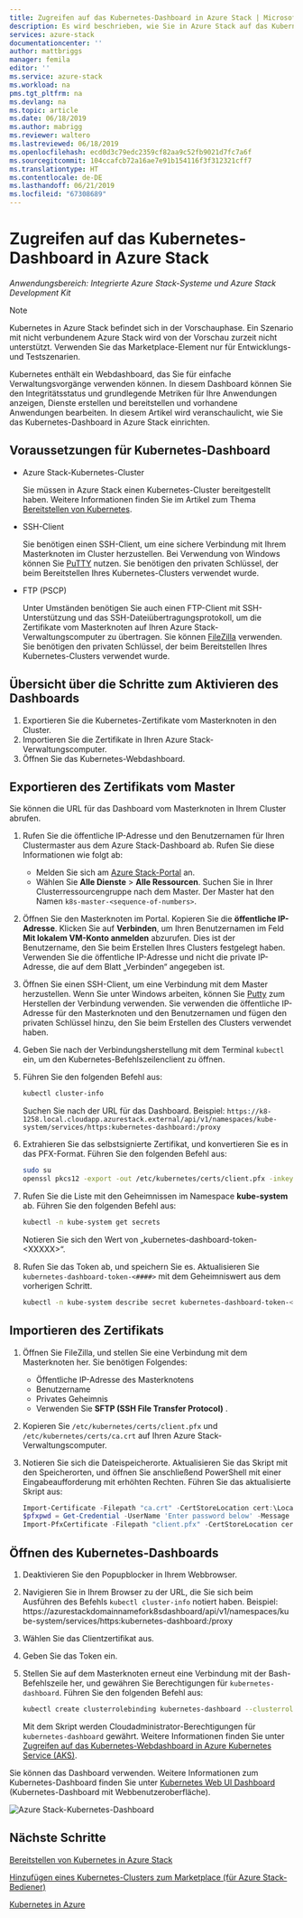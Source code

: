 ```yaml
---
title: Zugreifen auf das Kubernetes-Dashboard in Azure Stack | Microsoft-Dokumentation
description: Es wird beschrieben, wie Sie in Azure Stack auf das Kubernetes-Dashboard zugreifen.
services: azure-stack
documentationcenter: ''
author: mattbriggs
manager: femila
editor: ''
ms.service: azure-stack
ms.workload: na
pms.tgt_pltfrm: na
ms.devlang: na
ms.topic: article
ms.date: 06/18/2019
ms.author: mabrigg
ms.reviewer: waltero
ms.lastreviewed: 06/18/2019
ms.openlocfilehash: ecd0d3c79edc2359cf82aa9c52fb9021d7fc7a6f
ms.sourcegitcommit: 104ccafcb72a16ae7e91b154116f3f312321cff7
ms.translationtype: HT
ms.contentlocale: de-DE
ms.lasthandoff: 06/21/2019
ms.locfileid: "67308689"
---
```

# <a name="access-the-kubernetes-dashboard-in-azure-stack"></a>Zugreifen auf das Kubernetes-Dashboard in Azure Stack 

*Anwendungsbereich: Integrierte Azure Stack-Systeme und Azure Stack Development Kit* 
> [!Note]   
> Kubernetes in Azure Stack befindet sich in der Vorschauphase. Ein Szenario mit nicht verbundenem Azure Stack wird von der Vorschau zurzeit nicht unterstützt. Verwenden Sie das Marketplace-Element nur für Entwicklungs- und Testszenarien.

Kubernetes enthält ein Webdashboard, das Sie für einfache Verwaltungsvorgänge verwenden können. In diesem Dashboard können Sie den Integritätsstatus und grundlegende Metriken für Ihre Anwendungen anzeigen, Dienste erstellen und bereitstellen und vorhandene Anwendungen bearbeiten. In diesem Artikel wird veranschaulicht, wie Sie das Kubernetes-Dashboard in Azure Stack einrichten.

## <a name="prerequisites-for-kubernetes-dashboard"></a>Voraussetzungen für Kubernetes-Dashboard

* Azure Stack-Kubernetes-Cluster

    Sie müssen in Azure Stack einen Kubernetes-Cluster bereitgestellt haben. Weitere Informationen finden Sie im Artikel zum Thema [Bereitstellen von Kubernetes](azure-stack-solution-template-kubernetes-deploy.md).

* SSH-Client

    Sie benötigen einen SSH-Client, um eine sichere Verbindung mit Ihrem Masterknoten im Cluster herzustellen. Bei Verwendung von Windows können Sie [PuTTY](https://docs.microsoft.com/azure/marketplace/cloud-partner-portal/virtual-machine/cpp-connect-vm) nutzen. Sie benötigen den privaten Schlüssel, der beim Bereitstellen Ihres Kubernetes-Clusters verwendet wurde.

* FTP (PSCP)

    Unter Umständen benötigen Sie auch einen FTP-Client mit SSH-Unterstützung und das SSH-Dateiübertragungsprotokoll, um die Zertifikate vom Masterknoten auf Ihren Azure Stack-Verwaltungscomputer zu übertragen. Sie können [FileZilla](https://filezilla-project.org/download.php?type=client) verwenden. Sie benötigen den privaten Schlüssel, der beim Bereitstellen Ihres Kubernetes-Clusters verwendet wurde.

## <a name="overview-of-steps-to-enable-dashboard"></a>Übersicht über die Schritte zum Aktivieren des Dashboards

1.  Exportieren Sie die Kubernetes-Zertifikate vom Masterknoten in den Cluster. 
2.  Importieren Sie die Zertifikate in Ihren Azure Stack-Verwaltungscomputer.
2.  Öffnen Sie das Kubernetes-Webdashboard. 

## <a name="export-certificate-from-the-master"></a>Exportieren des Zertifikats vom Master 

Sie können die URL für das Dashboard vom Masterknoten in Ihrem Cluster abrufen.

1. Rufen Sie die öffentliche IP-Adresse und den Benutzernamen für Ihren Clustermaster aus dem Azure Stack-Dashboard ab. Rufen Sie diese Informationen wie folgt ab:

    - Melden Sie sich am [Azure Stack-Portal](https://portal.local.azurestack.external/) an.
    - Wählen Sie **Alle Dienste** > **Alle Ressourcen**. Suchen Sie in Ihrer Clusterressourcengruppe nach dem Master. Der Master hat den Namen `k8s-master-<sequence-of-numbers>`. 

2. Öffnen Sie den Masterknoten im Portal. Kopieren Sie die **öffentliche IP-Adresse**. Klicken Sie auf **Verbinden**, um Ihren Benutzernamen im Feld **Mit lokalem VM-Konto anmelden** abzurufen. Dies ist der Benutzername, den Sie beim Erstellen Ihres Clusters festgelegt haben. Verwenden Sie die öffentliche IP-Adresse und nicht die private IP-Adresse, die auf dem Blatt „Verbinden“ angegeben ist.

3.  Öffnen Sie einen SSH-Client, um eine Verbindung mit dem Master herzustellen. Wenn Sie unter Windows arbeiten, können Sie [Putty](https://docs.microsoft.com/azure/marketplace/cloud-partner-portal/virtual-machine/cpp-connect-vm) zum Herstellen der Verbindung verwenden. Sie verwenden die öffentliche IP-Adresse für den Masterknoten und den Benutzernamen und fügen den privaten Schlüssel hinzu, den Sie beim Erstellen des Clusters verwendet haben.

4.  Geben Sie nach der Verbindungsherstellung mit dem Terminal `kubectl` ein, um den Kubernetes-Befehlszeilenclient zu öffnen.

5. Führen Sie den folgenden Befehl aus:

    ```Bash   
    kubectl cluster-info 
    ``` 
    Suchen Sie nach der URL für das Dashboard. Beispiel: `https://k8-1258.local.cloudapp.azurestack.external/api/v1/namespaces/kube-system/services/https:kubernetes-dashboard:/proxy`

6.  Extrahieren Sie das selbstsignierte Zertifikat, und konvertieren Sie es in das PFX-Format. Führen Sie den folgenden Befehl aus:

    ```Bash  
    sudo su 
    openssl pkcs12 -export -out /etc/kubernetes/certs/client.pfx -inkey /etc/kubernetes/certs/client.key  -in /etc/kubernetes/certs/client.crt -certfile /etc/kubernetes/certs/ca.crt 
    ```

7.  Rufen Sie die Liste mit den Geheimnissen im Namespace **kube-system** ab. Führen Sie den folgenden Befehl aus:

    ```Bash  
    kubectl -n kube-system get secrets
    ```

    Notieren Sie sich den Wert von „kubernetes-dashboard-token-\<XXXXX>“. 

8.  Rufen Sie das Token ab, und speichern Sie es. Aktualisieren Sie `kubernetes-dashboard-token-<####>` mit dem Geheimniswert aus dem vorherigen Schritt.

    ```Bash  
    kubectl -n kube-system describe secret kubernetes-dashboard-token-<####>| awk '$1=="token:"{print $2}' 
    ```

## <a name="import-the-certificate"></a>Importieren des Zertifikats

1. Öffnen Sie FileZilla, und stellen Sie eine Verbindung mit dem Masterknoten her. Sie benötigen Folgendes:

    - Öffentliche IP-Adresse des Masterknotens
    - Benutzername
    - Privates Geheimnis
    - Verwenden Sie **SFTP (SSH File Transfer Protocol)** .

2. Kopieren Sie `/etc/kubernetes/certs/client.pfx` und `/etc/kubernetes/certs/ca.crt` auf Ihren Azure Stack-Verwaltungscomputer.

3. Notieren Sie sich die Dateispeicherorte. Aktualisieren Sie das Skript mit den Speicherorten, und öffnen Sie anschließend PowerShell mit einer Eingabeaufforderung mit erhöhten Rechten. Führen Sie das aktualisierte Skript aus:  

    ```powershell   
    Import-Certificate -Filepath "ca.crt" -CertStoreLocation cert:\LocalMachine\Root 
    $pfxpwd = Get-Credential -UserName 'Enter password below' -Message 'Enter password below' 
    Import-PfxCertificate -Filepath "client.pfx" -CertStoreLocation cert:\CurrentUser\My -Password $pfxpwd.Password 
    ``` 

## <a name="open-the-kubernetes-dashboard"></a>Öffnen des Kubernetes-Dashboards 

1. Deaktivieren Sie den Popupblocker in Ihrem Webbrowser.

2. Navigieren Sie in Ihrem Browser zu der URL, die Sie sich beim Ausführen des Befehls `kubectl cluster-info` notiert haben. Beispiel: https:\//azurestackdomainnamefork8sdashboard/api/v1/namespaces/kube-system/services/https:kubernetes-dashboard:/proxy 
3. Wählen Sie das Clientzertifikat aus.
4. Geben Sie das Token ein. 
5. Stellen Sie auf dem Masterknoten erneut eine Verbindung mit der Bash-Befehlszeile her, und gewähren Sie Berechtigungen für `kubernetes-dashboard`. Führen Sie den folgenden Befehl aus:

    ```Bash  
    kubectl create clusterrolebinding kubernetes-dashboard --clusterrole=cluster-admin --serviceaccount=kube-system:kubernetes-dashboard 
    ``` 

    Mit dem Skript werden Cloudadministrator-Berechtigungen für `kubernetes-dashboard` gewährt. Weitere Informationen finden Sie unter [Zugreifen auf das Kubernetes-Webdashboard in Azure Kubernetes Service (AKS)](https://docs.microsoft.com/azure/aks/kubernetes-dashboard).

Sie können das Dashboard verwenden. Weitere Informationen zum Kubernetes-Dashboard finden Sie unter [Kubernetes Web UI Dashboard](https://kubernetes.io/docs/tasks/access-application-cluster/web-ui-dashboard/) (Kubernetes-Dashboard mit Webbenutzeroberfläche). 

![Azure Stack-Kubernetes-Dashboard](media/azure-stack-solution-template-kubernetes-dashboard/azure-stack-kub-dashboard.png)

## <a name="next-steps"></a>Nächste Schritte 

[Bereitstellen von Kubernetes in Azure Stack](azure-stack-solution-template-kubernetes-deploy.md)  

[Hinzufügen eines Kubernetes-Clusters zum Marketplace (für Azure Stack-Bediener)](../operator/azure-stack-solution-template-kubernetes-cluster-add.md)  

[Kubernetes in Azure](https://docs.microsoft.com/azure/container-service/kubernetes/container-service-kubernetes-walkthrough)  
